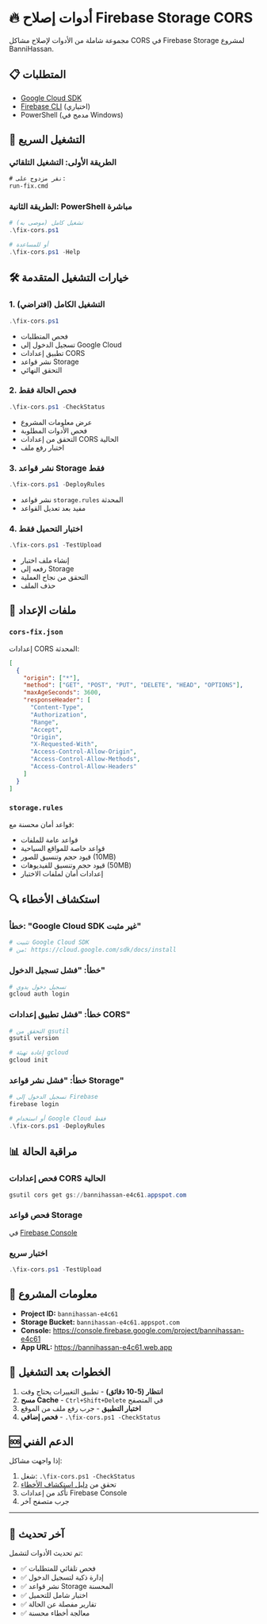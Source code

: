 # 🔥 أدوات إصلاح Firebase Storage CORS

مجموعة شاملة من الأدوات لإصلاح مشاكل CORS في Firebase Storage لمشروع BanniHassan.

## 📋 المتطلبات

- [Google Cloud SDK](https://cloud.google.com/sdk/docs/install)
- [Firebase CLI](https://firebase.google.com/docs/cli) (اختياري)
- PowerShell (مدمج في Windows)

## 🚀 التشغيل السريع

### الطريقة الأولى: التشغيل التلقائي
```cmd
# نقر مزدوج على:
run-fix.cmd
```

### الطريقة الثانية: PowerShell مباشرة
```powershell
# تشغيل كامل (موصى به)
.\fix-cors.ps1

# أو للمساعدة
.\fix-cors.ps1 -Help
```

## 🛠️ خيارات التشغيل المتقدمة

### 1. التشغيل الكامل (افتراضي)
```powershell
.\fix-cors.ps1
```
- فحص المتطلبات
- تسجيل الدخول إلى Google Cloud
- تطبيق إعدادات CORS
- نشر قواعد Storage
- التحقق النهائي

### 2. فحص الحالة فقط
```powershell
.\fix-cors.ps1 -CheckStatus
```
- عرض معلومات المشروع
- فحص الأدوات المطلوبة
- التحقق من إعدادات CORS الحالية
- اختبار رفع ملف

### 3. نشر قواعد Storage فقط
```powershell
.\fix-cors.ps1 -DeployRules
```
- نشر قواعد `storage.rules` المحدثة
- مفيد بعد تعديل القواعد

### 4. اختبار التحميل فقط
```powershell
.\fix-cors.ps1 -TestUpload
```
- إنشاء ملف اختبار
- رفعه إلى Storage
- التحقق من نجاح العملية
- حذف الملف

## 📁 ملفات الإعداد

### `cors-fix.json`
إعدادات CORS المحدثة:
```json
[
  {
    "origin": ["*"],
    "method": ["GET", "POST", "PUT", "DELETE", "HEAD", "OPTIONS"],
    "maxAgeSeconds": 3600,
    "responseHeader": [
      "Content-Type",
      "Authorization", 
      "Range",
      "Accept",
      "Origin",
      "X-Requested-With",
      "Access-Control-Allow-Origin",
      "Access-Control-Allow-Methods",
      "Access-Control-Allow-Headers"
    ]
  }
]
```

### `storage.rules`
قواعد أمان محسنة مع:
- قواعد عامة للملفات
- قواعد خاصة للمواقع السياحية
- قيود حجم وتنسيق للصور (10MB)
- قيود حجم وتنسيق للفيديوهات (50MB)
- إعدادات أمان لملفات الاختبار

## 🔍 استكشاف الأخطاء

### خطأ: "Google Cloud SDK غير مثبت"
```powershell
# تثبيت Google Cloud SDK
# من: https://cloud.google.com/sdk/docs/install
```

### خطأ: "فشل تسجيل الدخول"
```powershell
# تسجيل دخول يدوي
gcloud auth login
```

### خطأ: "فشل تطبيق إعدادات CORS"
```powershell
# التحقق من gsutil
gsutil version

# إعادة تهيئة gcloud
gcloud init
```

### خطأ: "فشل نشر قواعد Storage"
```powershell
# تسجيل الدخول إلى Firebase
firebase login

# أو استخدام Google Cloud فقط
.\fix-cors.ps1 -DeployRules
```

## 📊 مراقبة الحالة

### فحص إعدادات CORS الحالية
```powershell
gsutil cors get gs://bannihassan-e4c61.appspot.com
```

### فحص قواعد Storage
في [Firebase Console](https://console.firebase.google.com/project/bannihassan-e4c61/storage/bannihassan-e4c61.appspot.com/rules)

### اختبار سريع
```powershell
.\fix-cors.ps1 -TestUpload
```

## 🎯 معلومات المشروع

- **Project ID:** `bannihassan-e4c61`
- **Storage Bucket:** `bannihassan-e4c61.appspot.com`
- **Console:** https://console.firebase.google.com/project/bannihassan-e4c61
- **App URL:** https://bannihassan-e4c61.web.app

## 📝 الخطوات بعد التشغيل

1. **انتظار (5-10 دقائق)** - تطبيق التغييرات يحتاج وقت
2. **مسح Cache** - `Ctrl+Shift+Delete` في المتصفح
3. **اختبار التطبيق** - جرب رفع ملف من الموقع
4. **فحص إضافي** - `.\fix-cors.ps1 -CheckStatus`

## 🆘 الدعم الفني

إذا واجهت مشاكل:

1. شغل: `.\fix-cors.ps1 -CheckStatus`
2. تحقق من [دليل استكشاف الأخطاء](BanniHassan/FIREBASE_STORAGE_TROUBLESHOOTING.md)
3. تأكد من إعدادات Firebase Console
4. جرب متصفح آخر

---

## 🔄 آخر تحديث

تم تحديث الأدوات لتشمل:
- ✅ فحص تلقائي للمتطلبات
- ✅ إدارة ذكية لتسجيل الدخول
- ✅ نشر قواعد Storage المحسنة
- ✅ اختبار شامل للتحميل
- ✅ تقارير مفصلة عن الحالة
- ✅ معالجة أخطاء محسنة 